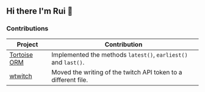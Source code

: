## Hi there I'm Rui 👋
### Contributions
| Project | Contribution |
| --- | --- |
| [Tortoise ORM](https://github.com/tortoise/tortoise-orm) | Implemented the methods `latest()`, `earliest()` and `last()`. |
| [wtwitch](https://github.com/krathalan/wtwitch) | Moved the writing of the twitch API token to a different file. |
